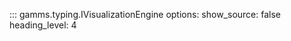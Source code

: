 ::: gamms.typing.IVisualizationEngine
    options:
        show_source: false
        heading_level: 4
